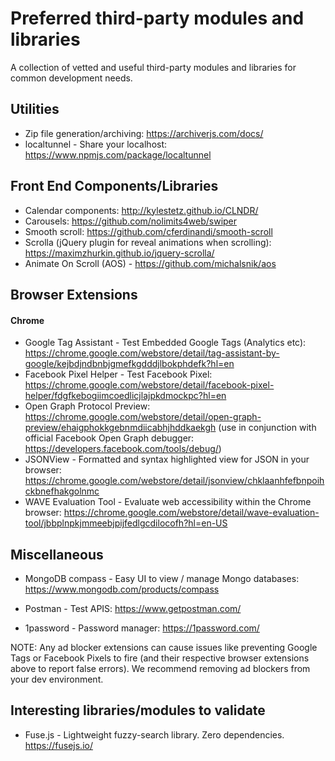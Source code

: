 # Preferred third-party modules and libraries

A collection of vetted and useful third-party modules and libraries for common development needs.

## Utilities
- Zip file generation/archiving: https://archiverjs.com/docs/
- localtunnel - Share your localhost: https://www.npmjs.com/package/localtunnel

## Front End Components/Libraries
- Calendar components: http://kylestetz.github.io/CLNDR/
- Carousels: https://github.com/nolimits4web/swiper
- Smooth scroll: https://github.com/cferdinandi/smooth-scroll
- Scrolla (jQuery plugin for reveal animations when scrolling): https://maximzhurkin.github.io/jquery-scrolla/
- Animate On Scroll (AOS) - https://github.com/michalsnik/aos

## Browser Extensions

#### Chrome
- Google Tag Assistant - Test Embedded Google Tags (Analytics etc): https://chrome.google.com/webstore/detail/tag-assistant-by-google/kejbdjndbnbjgmefkgdddjlbokphdefk?hl=en
- Facebook Pixel Helper - Test Facebook Pixel:
https://chrome.google.com/webstore/detail/facebook-pixel-helper/fdgfkebogiimcoedlicjlajpkdmockpc?hl=en
- Open Graph Protocol Preview: https://chrome.google.com/webstore/detail/open-graph-preview/ehaigphokkgebnmdiicabhjhddkaekgh (use in conjunction with official Facebook Open Graph debugger: https://developers.facebook.com/tools/debug/)
- JSONView - Formatted and syntax highlighted view for JSON in your browser: https://chrome.google.com/webstore/detail/jsonview/chklaanhfefbnpoihckbnefhakgolnmc
- WAVE Evaluation Tool - Evaluate web accessibility within the Chrome browser: https://chrome.google.com/webstore/detail/wave-evaluation-tool/jbbplnpkjmmeebjpijfedlgcdilocofh?hl=en-US


## Miscellaneous
- MongoDB compass - Easy UI to view / manage Mongo databases: https://www.mongodb.com/products/compass

- Postman - Test APIS: 
https://www.getpostman.com/

- 1password - Password manager:
https://1password.com/

NOTE: Any ad blocker extensions can cause issues like preventing Google Tags or Facebook Pixels to fire (and their respective browser extensions above to report false errors). We recommend removing ad blockers from your dev environment.

## Interesting libraries/modules to validate
- Fuse.js - Lightweight fuzzy-search library. Zero dependencies. https://fusejs.io/
